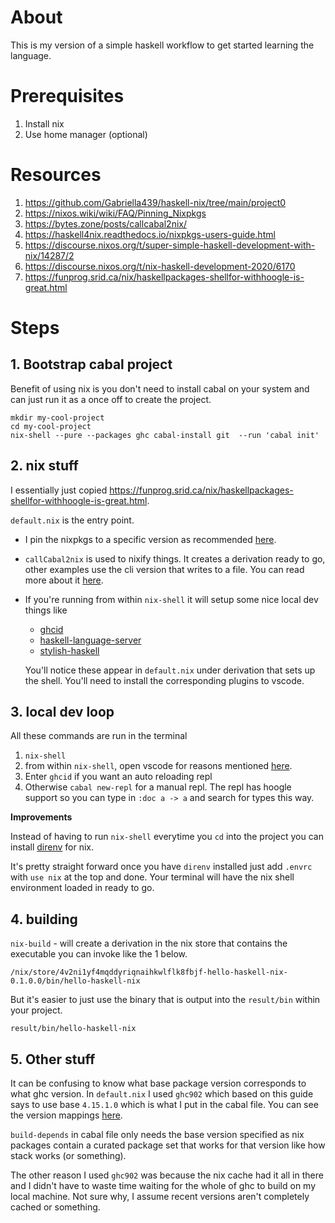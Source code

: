 # About

This is my version of a simple haskell workflow to get started learning the language.

# Prerequisites

1. Install nix
2. Use home manager (optional)


# Resources

1. https://github.com/Gabriella439/haskell-nix/tree/main/project0
2. https://nixos.wiki/wiki/FAQ/Pinning_Nixpkgs
3. https://bytes.zone/posts/callcabal2nix/
4. https://haskell4nix.readthedocs.io/nixpkgs-users-guide.html
5. https://discourse.nixos.org/t/super-simple-haskell-development-with-nix/14287/2
6. https://discourse.nixos.org/t/nix-haskell-development-2020/6170
7. https://funprog.srid.ca/nix/haskellpackages-shellfor-withhoogle-is-great.html


# Steps

## 1. Bootstrap cabal project

Benefit of using nix is you don't need to install cabal on your system and can just run it as a once off to create the project.

```
mkdir my-cool-project
cd my-cool-project
nix-shell --pure --packages ghc cabal-install git  --run 'cabal init'
```

## 2. nix stuff

I essentially just copied https://funprog.srid.ca/nix/haskellpackages-shellfor-withhoogle-is-great.html.

`default.nix` is the entry point.

- I pin the nixpkgs to a specific version as recommended [here](https://github.com/Gabriella439/haskell-nix/tree/main/project0#pinning-nixpkgs).
- `callCabal2nix` is used to nixify things. It creates a derivation ready to go, other examples use the cli version that writes to a file. You can read more about it [here](https://bytes.zone/posts/callcabal2nix/).
- If you're running from within `nix-shell` it will setup some nice local dev things like

  - [ghcid](https://github.com/ndmitchell/ghcid)
  - [haskell-language-server](https://github.com/haskell/haskell-language-server)
  - [stylish-haskell](https://github.com/haskell/stylish-haskell)

  You'll notice these appear in `default.nix` under derivation that sets up the shell. You'll need to install the corresponding plugins to vscode.


## 3. local dev loop

All these commands are run in the terminal

1. `nix-shell`
2. from within `nix-shell`, open vscode for reasons mentioned [here](https://haskell4nix.readthedocs.io/nixpkgs-users-guide.html#how-to-make-haskell-language-server-find-a-ghc-from-nix-shell).
3. Enter `ghcid` if you want an auto reloading repl
4. Otherwise `cabal new-repl` for a manual repl.
    The repl has hoogle support so you can type in `:doc a -> a` and search for types this way.


**Improvements**

Instead of having to run `nix-shell` everytime you `cd` into the project you can install [direnv](https://github.com/direnv/direnv/wiki/Nix) for nix.

It's pretty straight forward once you have `direnv` installed just add `.envrc` with `use nix` at the top and done. Your terminal will have the nix shell environment loaded in ready to go.


## 4. building

`nix-build` - will create a derivation in the nix store that contains the executable you can invoke like the 1 below.

```
/nix/store/4v2ni1yf4mqddyriqnaihkwlflk8fbjf-hello-haskell-nix-0.1.0.0/bin/hello-haskell-nix
```

But it's easier to just use the binary that is output into the `result/bin` within your project.

```
result/bin/hello-haskell-nix
```

## 5. Other stuff

It can be confusing to know what base package version corresponds to what ghc version. In `default.nix` I used `ghc902` which based on this guide says to use base `4.15.1.0` which is what I put in the cabal file. You can see the version mappings [here](https://wiki.haskell.org/Base_package).


`build-depends` in cabal file only needs the base version specified as nix packages contain a curated package set that works for that version like how stack works (or something).

The other reason I used `ghc902` was because the nix cache had it all in there and I didn't have to waste time waiting for the whole of ghc to build on my local machine. Not sure why, I assume recent versions aren't completely cached or something.
